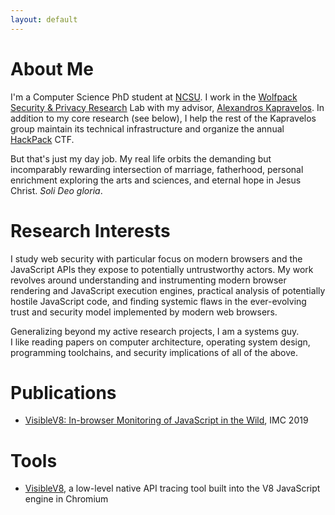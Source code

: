 ```yaml
---
layout: default
---
```


# About Me

I'm a Computer Science PhD student at [NCSU](https://www.csc.ncsu.edu).
I work in the [Wolfpack Security & Privacy Research](https://wspr.csc.ncsu.edu) Lab with my advisor, [Alexandros Kapravelos](https://kapravelos.com).
In addition to my core research (see below), I help the rest of the Kapravelos group maintain its technical infrastructure and organize the annual [HackPack](https://hackpack.club) CTF.

But that's just my day job.  My real life orbits the demanding but incomparably rewarding intersection of marriage, fatherhood, personal enrichment exploring the arts and sciences, and eternal hope in Jesus Christ.  *Soli Deo gloria*.

# Research Interests

I study web security with particular focus on modern browsers and the JavaScript APIs they expose to potentially untrustworthy actors.
My work revolves around understanding and instrumenting modern browser rendering and JavaScript execution engines, practical analysis of potentially hostile JavaScript code, and finding systemic flaws in the ever-evolving trust and security model implemented by modern web browsers.

Generalizing beyond my active research projects, I am a systems guy.  
I like reading papers on computer architecture, operating system design, programming toolchains, and security implications of all of the above.

# Publications

* [VisibleV8: In-browser Monitoring of JavaScript in the Wild](https://kapravelos.com/publications/vv8-imc19.pdf), IMC 2019

# Tools

* [VisibleV8](https://kapravelos.com/projects/vv8), a low-level native API tracing tool built into the V8 JavaScript engine in Chromium

